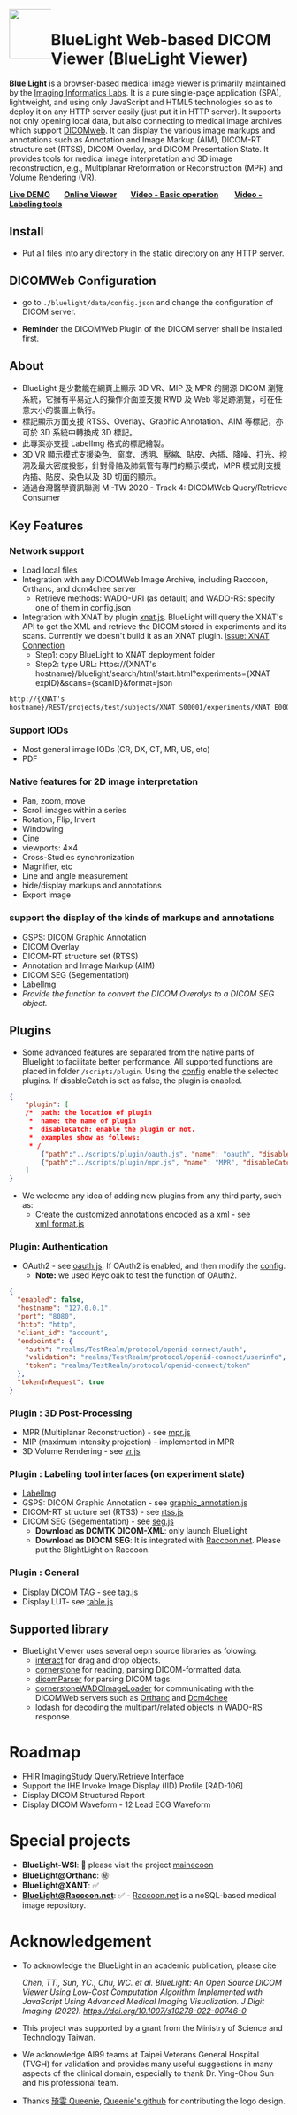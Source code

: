 <div> 
  <div style="float: left;width: 15%;"><img src="https://raw.githubusercontent.com/cylab-tw/bluelight/master/bluelight/image/icon/black/BLLogoSmall.png" width="90px"></div>
  <div style="float: left;width: 85%;"><h1>BlueLight Web-based DICOM Viewer (BlueLight Viewer)</h1> 
</div>
<p><strong>Blue Light</strong> is a browser-based medical image viewer is primarily maintained by the <a href="https://cylab.dicom.tw/">Imaging Informatics Labs</a>. It is a pure single-page application (SPA), lightweight, and using only JavaScript and HTML5 technologies so as to deploy it on any HTTP server easily (just put it in HTTP server). It supports not only opening local data, but also connecting to medical image archives which support <a href="https://www.dicomstandard.org/dicomweb/">DICOMweb</a>. It can display the various image markups and annotations such as Annotation and Image Markup (AIM), DICOM-RT structure set (RTSS), DICOM Overlay, and DICOM Presentation State. It provides tools for medical image interpretation and 3D image reconstruction, e.g., Multiplanar Rreformation or Reconstruction (MPR) and Volume Rendering (VR).</p>

<a href="https://blsearch.dicom.tw"><strong>Live DEMO</strong></a>&ensp;&ensp;&ensp;
<a href="https://bl.dicom.tw"><strong>Online Viewer</strong></a>&ensp;&ensp;&ensp;
<a href="https://youtu.be/UkZt_Qbw1Rk"><strong> Video - Basic operation</strong></a> &ensp;&ensp;&ensp;
<a href="https://youtu.be/N2VLWxpTWjg"><strong> Video - Labeling tools</strong></a>

## Install

- Put all files into any directory in the static directory on any HTTP server.

## DICOMWeb Configuration

- go to `./bluelight/data/config.json` and change the configuration of DICOM server.

* **Reminder** the DICOMWeb Plugin of the DICOM server shall be installed first.

## About

- BlueLight 是少數能在網頁上顯示 3D VR、MIP 及 MPR 的開源 DICOM 瀏覽系統，它擁有平易近人的操作介面並支援 RWD 及 Web 零足跡瀏覽，可在任意大小的裝置上執行。
- 標記顯示方面支援 RTSS、Overlay、Graphic Annotation、AIM 等標記，亦可於 3D 系統中轉換成 3D 標記。
- 此專案亦支援 LabelImg 格式的標記繪製。
- 3D VR 顯示模式支援染色、窗度、透明、壓縮、貼皮、內插、降噪、打光、挖洞及最大密度投影，針對骨骼及肺氣管有專門的顯示模式，MPR 模式則支援內插、貼皮、染色以及 3D 切面的顯示。
- 通過台灣醫學資訊聯測 MI-TW 2020 - Track 4: DICOMWeb Query/Retrieve Consumer

## Key Features

### Network support

- Load local files
- Integration with any DICOMWeb Image Archive, including Raccoon, Orthanc, and dcm4chee server
  - Retrieve methods: WADO-URI (as default) and WADO-RS: specify one of them in config.json
- Integration with XNAT by plugin [xnat.js](/bluelight/scripts/plugin/xnat.js). BlueLight will query the XNAT's API to get the XML and retrieve the DICOM stored in experiments and its scans. Currently we doesn't build it as an XNAT plugin. [issue: XNAT Connection](https://github.com/cylab-tw/bluelight/issues/11)
  - Step1: copy BlueLight to XNAT deployment folder
  - Step2: type URL: https://{XNAT's hostname}/bluelight/search/html/start.html?experiments={XNAT expID}&scans={scanID}&format=json

```html
http://{XNAT's
hostname}/REST/projects/test/subjects/XNAT_S00001/experiments/XNAT_E00002/scans/1/files?format=json
```

### Support IODs

- Most general image IODs (CR, DX, CT, MR, US, etc)
- PDF

### Native features for 2D image interpretation

- Pan, zoom, move
- Scroll images within a series
- Rotation, Flip, Invert
- Windowing
- Cine
- viewports: 4×4
- Cross-Studies synchronization
- Magnifier, etc
- Line and angle measurement
- hide/display markups and annotations
- Export image

### support the display of the kinds of markups and annotations

- GSPS: DICOM Graphic Annotation
- DICOM Overlay
- DICOM-RT structure set (RTSS)
- Annotation and Image Markup (AIM)
- DICOM SEG (Segementation)
- [LabelImg](https://github.com/tzutalin/labelImg)
- _Provide the function to convert the DICOM Overalys to a DICOM SEG object._

## Plugins

- Some advanced features are separated from the native parts of Bluelight to facilitate better performance. All supported functions are placed in folder `/scripts/plugin`. Using the [config](/bluelight/data/plugin.json) enable the selected plugins. If disableCatch is set as false, the plugin is enabled.

```json
{
    "plugin": [
    /*  path: the location of plugin
     *  name: the name of plugin
     *  disableCatch: enable the plugin or not.
     *  examples show as follows:
     * /
        {"path":"../scripts/plugin/oauth.js", "name": "oauth", "disableCatch": "true"},
        {"path":"../scripts/plugin/mpr.js", "name": "MPR", "disableCatch": "true"},
    ]
}

```

- We welcome any idea of adding new plugins from any third party, such as:
  - Create the customized annotations encoded as a xml - see [xml_format.js](/bluelight/scripts/plugin/xml_format.js)

### Plugin: Authentication

- OAuth2 - see [oauth.js](/bluelight/scripts/plugin/oauth.js). If OAuth2 is enabled, and then modify the [config](/bluelight/data/configOAuth.json).
  - **Note:** we used Keycloak to test the function of OAuth2.

```json
{
  "enabled": false,
  "hostname": "127.0.0.1",
  "port": "8080",
  "http": "http",
  "client_id": "account",
  "endpoints": {
    "auth": "realms/TestRealm/protocol/openid-connect/auth",
    "validation": "realms/TestRealm/protocol/openid-connect/userinfo",
    "token": "realms/TestRealm/protocol/openid-connect/token"
  },
  "tokenInRequest": true
}
```

### Plugin : 3D Post-Processing

- MPR (Multiplanar Reconstruction) - see [mpr.js](/bluelight/scripts/plugin/mpr.js)
- MIP (maximum intensity projection) - implemented in MPR
- 3D Volume Rendering - see [vr.js](/bluelight/scripts/plugin/vr.js)

### Plugin : Labeling tool interfaces (on experiment state)

- [LabelImg](https://github.com/tzutalin/labelImg)
- GSPS: DICOM Graphic Annotation - see [graphic_annotation.js](/bluelight/scripts/plugin/graphic_annotation.js)
- DICOM-RT structure set (RTSS) - see [rtss.js](/bluelight/scripts/plugin/rtss.js)
- DICOM SEG (Segementation) - see [seg.js](/bluelight/scripts/plugin/seg.js)
  - **Download as DCMTK DICOM-XML**: only launch BlueLight
  - **Download as DIOCM SEG**: It is integrated with [Raccoon.net](https://github.com/cylab-tw/raccoon). Please put the BlightLight on Raccoon.

### Plugin : General

- Display DICOM TAG - see [tag.js](/bluelight/scripts/plugin/tag.js)
- Display LUT- see [table.js](/bluelight/scripts/plugin/table.js)

## Supported library

- BlueLight Viewer uses several oepn source libraries as folowing:
  - <a href="https://github.com/taye/interact.js">interact</a> for drag and drop objects.
  - <a href="https://github.com/cornerstonejs">cornerstone</a> for reading, parsing DICOM-formatted data.
  - <a href="https://github.com/cornerstonejs/dicomParser">dicomParser</a> for parsing DICOM tags.
  - <a href="https://github.com/cornerstonejs/cornerstoneWADOImageLoader">cornerstoneWADOImageLoader</a> for communicating with the DICOMWeb servers such as <a href="https://www.orthanc-server.com">Orthanc</a> and <a href="https://www.dcm4che.org">Dcm4chee</a>
  - <a href="https://www.npmjs.com/package/lodash">lodash</a> for decoding the multipart/related objects in WADO-RS response.

# Roadmap

- FHIR ImagingStudy Query/Retrieve Interface
- Support the IHE Invoke Image Display (IID) Profile [RAD-106]
- Display DICOM Structured Report
- Display DICOM Waveform - 12 Lead ECG Waveform

# Special projects

- **BlueLight-WSI**: :construction: please visit the project [mainecoon](https://github.com/cylab-tw/mainecoon)
- **BlueLight@Orthanc**: :secret:
- **BlueLight@XANT**: :white_check_mark:
- **BlueLight@Raccoon.net**: :white_check_mark: - [Raccoon.net](https://github.com/cylab-tw/raccoon) is a noSQL-based medical image repository.

# Acknowledgement

- To acknowledge the BlueLight in an academic publication, please cite

  _Chen, TT., Sun, YC., Chu, WC. et al. BlueLight: An Open Source DICOM Viewer Using Low-Cost Computation Algorithm Implemented with JavaScript Using Advanced Medical Imaging Visualization. J Digit Imaging (2022). https://doi.org/10.1007/s10278-022-00746-0_

- This project was supported by a grant from the Ministry of Science and Technology Taiwan.
- We acknowledge AI99 teams at Taipei Veterans General Hospital (TVGH) for validation and provides many useful suggestions in many aspects of the clinical domain, especially to thank Dr. Ying-Chou Sun and his professional team.
- Thanks [琦雯 Queenie](https://www.cakeresume.com/Queenie0814?locale=zh-TW), [Queenie's github](https://github.com/Queenie0814) for contributing the logo design.
